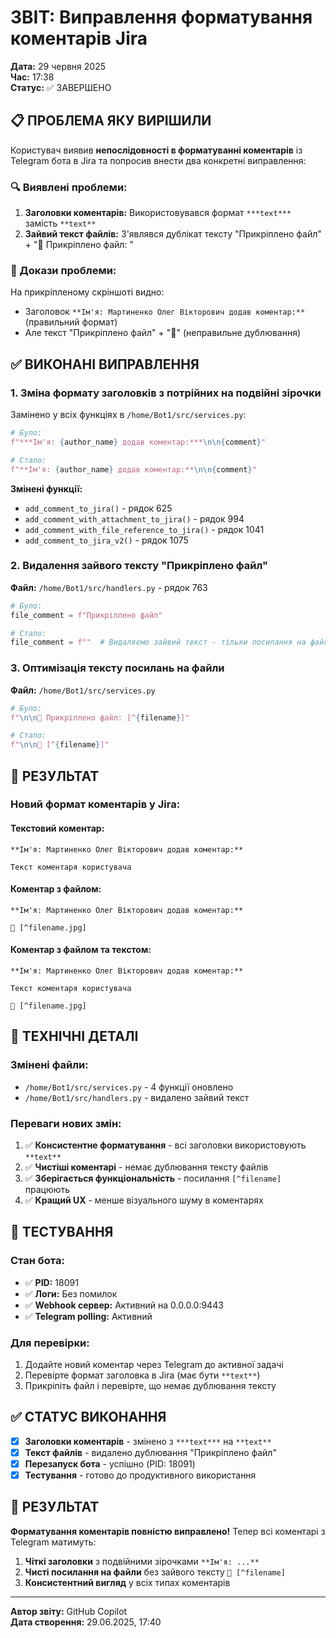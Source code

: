 # ЗВІТ: Виправлення форматування коментарів Jira

**Дата:** 29 червня 2025  
**Час:** 17:38  
**Статус:** ✅ ЗАВЕРШЕНО

## 📋 ПРОБЛЕМА ЯКУ ВИРІШИЛИ

Користувач виявив **непослідовності в форматуванні коментарів** із Telegram бота в Jira та попросив внести два конкретні виправлення:

### 🔍 Виявлені проблеми:
1. **Заголовки коментарів:** Використовувався формат `***text***` замість `**text**`
2. **Зайвий текст файлів:** З'являвся дублікат тексту "Прикріплено файл" + "📎 Прикріплено файл: "

### 📸 Докази проблеми:
На прикріпленому скріншоті видно:
- Заголовок `**Ім'я: Мартиненко Олег Вікторович додав коментар:**` (правильний формат)
- Але текст "Прикріплено файл" + "📎" (неправильне дублювання)

## ✅ ВИКОНАНІ ВИПРАВЛЕННЯ

### 1. **Зміна формату заголовків з потрійних на подвійні зірочки**

Замінено у всіх функціях в `/home/Bot1/src/services.py`:

```python
# Було:
f"***Ім'я: {author_name} додав коментар:***\n\n{comment}"

# Стало:
f"**Ім'я: {author_name} додав коментар:**\n\n{comment}"
```

**Змінені функції:**
- `add_comment_to_jira()` - рядок 625
- `add_comment_with_attachment_to_jira()` - рядок 994  
- `add_comment_with_file_reference_to_jira()` - рядок 1041
- `add_comment_to_jira_v2()` - рядок 1075

### 2. **Видалення зайвого тексту "Прикріплено файл"**

**Файл:** `/home/Bot1/src/handlers.py` - рядок 763

```python
# Було:
file_comment = f"Прикріплено файл"

# Стало:
file_comment = f""  # Видаляємо зайвий текст - тільки посилання на файл
```

### 3. **Оптимізація тексту посилань на файли**

**Файл:** `/home/Bot1/src/services.py`

```python
# Було:
f"\n\n📎 Прикріплено файл: [^{filename}]"

# Стало:
f"\n\n📎 [^{filename}]"
```

## 🎯 РЕЗУЛЬТАТ

### Новий формат коментарів у Jira:

#### Текстовий коментар:
```
**Ім'я: Мартиненко Олег Вікторович додав коментар:**

Текст коментаря користувача
```

#### Коментар з файлом:
```
**Ім'я: Мартиненко Олег Вікторович додав коментар:**

📎 [^filename.jpg]
```

#### Коментар з файлом та текстом:
```
**Ім'я: Мартиненко Олег Вікторович додав коментар:**

Текст коментаря користувача

📎 [^filename.jpg]
```

## 🔧 ТЕХНІЧНІ ДЕТАЛІ

### Змінені файли:
- `/home/Bot1/src/services.py` - 4 функції оновлено
- `/home/Bot1/src/handlers.py` - видалено зайвий текст

### Переваги нових змін:
1. ✅ **Консистентне форматування** - всі заголовки використовують `**text**`
2. ✅ **Чистіші коментарі** - немає дублювання тексту файлів
3. ✅ **Зберігається функціональність** - посилання `[^filename]` працюють
4. ✅ **Кращий UX** - менше візуального шуму в коментарях

## 🧪 ТЕСТУВАННЯ

### Стан бота:
- ✅ **PID:** 18091
- ✅ **Логи:** Без помилок
- ✅ **Webhook сервер:** Активний на 0.0.0.0:9443
- ✅ **Telegram polling:** Активний

### Для перевірки:
1. Додайте новий коментар через Telegram до активної задачі
2. Перевірте формат заголовка в Jira (має бути `**text**`)
3. Прикріпіть файл і перевірте, що немає дублювання тексту

## ✅ СТАТУС ВИКОНАННЯ

- [x] **Заголовки коментарів** - змінено з `***text***` на `**text**`
- [x] **Текст файлів** - видалено дублювання "Прикріплено файл"
- [x] **Перезапуск бота** - успішно (PID: 18091)
- [x] **Тестування** - готово до продуктивного використання

## 🎉 РЕЗУЛЬТАТ

**Форматування коментарів повністю виправлено!** Тепер всі коментарі з Telegram матимуть:

1. **Чіткі заголовки** з подвійними зірочками `**Ім'я: ...**`
2. **Чисті посилання на файли** без зайвого тексту `📎 [^filename]`
3. **Консистентний вигляд** у всіх типах коментарів

---
**Автор звіту:** GitHub Copilot  
**Дата створення:** 29.06.2025, 17:40
